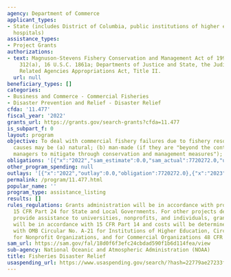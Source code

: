 ```yaml
---
agency: Department of Commerce
applicant_types:
- State (includes District of Columbia, public institutions of higher education and
  hospitals)
assistance_types:
- Project Grants
authorizations:
- text: Magnuson-Stevens Fishery Conservation and Management Act of 1996, Section
    312(a), 16 U.S.C. 1861a; Departments of Justice and State, the Judiciary, and
    Related Agencies Appropriations Act, Title II.
  url: null
beneficiary_types: []
categories:
- Business and Commerce - Commercial Fisheries
- Disaster Prevention and Relief - Disaster Relief
cfda: '11.477'
fiscal_year: '2022'
grants_url: https://grants.gov/search-grants?cfda=11.477
is_subpart_f: 0
layout: program
objective: To deal with commercial fishery failures due to fishery resource disasters.  Disaster
  causes may be (a) natural; (b) man-made (if they are "beyond the control of fisheries
  managers to mitigate through conservation and management measures"); or (c) undetermined.
obligations: '[{"x":"2022","sam_estimate":0.0,"sam_actual":7720272.0,"usa_spending_actual":7720272.0},{"x":"2023","sam_estimate":177132439.0,"sam_actual":0.0,"usa_spending_actual":106835254.0},{"x":"2024","sam_estimate":194840000.0,"sam_actual":0.0,"usa_spending_actual":87998379.0}]'
other_program_spending: null
outlays: '[{"x":"2022","outlay":0.0,"obligation":7720272.0},{"x":"2023","outlay":0.0,"obligation":106835254.0},{"x":"2024","outlay":0.0,"obligation":87998379.0}]'
permalink: /program/11.477.html
popular_name: ''
program_type: assistance_listing
results: []
rules_regulations: Grants administration will be in accordance with provisions of
  15 CFR Part 24 for State and Local Governments. For other projects developed to
  provide assistance to universities, nonprofits, and individuals, grants administration
  will be in accordance with 15 CFR Part 14 and costs will be determined in accordance
  with OMB Circular No. A-21 for Institutions of Higher Education, Circular No. A-122
  for Nonprofit Organizations, and for Commercial Organizations 48 CFR Part 31.
sam_url: https://sam.gov/fal/18d0f6f3efc24cbdad590f1b6d114fea/view
sub-agency: National Oceanic and Atmospheric Administration (NOAA)
title: Fisheries Disaster Relief
usaspending_url: https://www.usaspending.gov/search/?hash=22779ae27233fd6fc9954e587c252412
---
```

